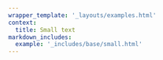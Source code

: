 ```yaml
---
wrapper_template: '_layouts/examples.html'
context:
  title: Small text
markdown_includes:
  example: '_includes/base/small.html'
---
```

